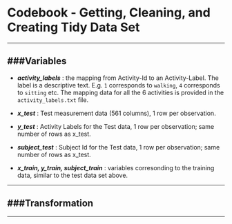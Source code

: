 # Codebook - Getting, Cleaning, and Creating Tidy Data Set
---
###Variables
---
* ***activity_labels*** : the mapping from Activity-Id to an Activity-Label. The label is a descriptive text. E.g. `1` corresponds to `walking`, `4` corresponds to `sitting` etc. The mapping data for all the 6 activities is provided in the `activity_labels.txt` file.  

* ***x_test*** : Test measurement data (561 columns), 1 row per observation.

* ***y_test*** : Activity Labels for the Test data, 1 row per observation; same number of rows as x_test.

* ***subject_test*** : Subject Id for the Test data, 1 row per observation; same number of rows as x_test.

* ***x_train, y_train, subject_train*** : variables corresonding to the training data, similar to the test data set above. 

---
###Transformation
---
---